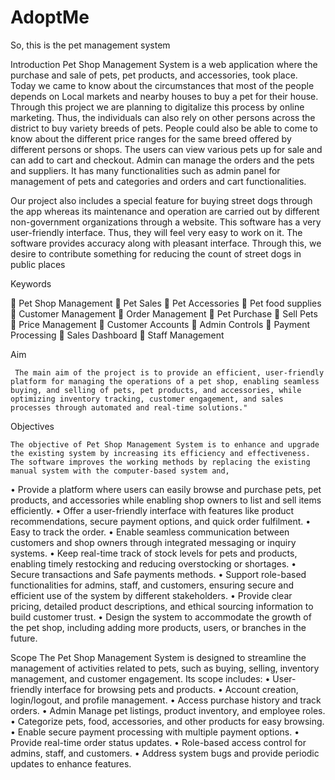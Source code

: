 # AdoptMe
So, this is the pet management system 

Introduction
Pet Shop Management System is a web application where the purchase and sale of pets, pet products, and accessories, took place. Today we came to know about the circumstances that most of the people depends on Local markets and nearby houses to buy a pet for their house. Through this project we are planning to digitalize this process by online marketing. Thus, the individuals can also rely on other persons across the district to buy variety breeds of pets. People could also be able to come to know about the different price ranges for the same breed offered by different persons or shops. The users can view various pets up for sale and can add to cart and checkout. Admin can manage the orders and the pets and suppliers. It has many functionalities such as admin panel for management of pets and categories and orders and cart functionalities.

 Our project also includes a special feature for buying street dogs through the app whereas its maintenance and operation are carried out by different non-government organizations through a website. This software has a very user-friendly interface. Thus, they will feel very easy to work on it. The software provides accuracy along with pleasant interface. Through this, we desire to contribute something for reducing the count of street dogs in public places 


Keywords

	Pet Shop Management
	Pet Sales
	Pet Accessories
	Pet food supplies
	Customer Management
	Order Management
	Pet Purchase
	Sell Pets
	Price Management
	Customer Accounts
	Admin Controls
	Payment Processing
	Sales Dashboard
	Staff Management

Aim

	 The main aim of the project is to provide an efficient, user-friendly platform for managing the operations of a pet shop, enabling seamless buying, and selling of pets, pet products, and accessories, while optimizing inventory tracking, customer engagement, and sales processes through automated and real-time solutions."



Objectives

	The objective of Pet Shop Management System is to enhance and upgrade the existing system by increasing its efficiency and effectiveness. The software improves the working methods by replacing the existing manual system with the computer-based system and,
 
•	Provide a platform where users can easily browse and purchase pets, pet products, and accessories while enabling shop owners to list and sell items efficiently.
•	Offer a user-friendly interface with features like product recommendations, secure payment options, and quick order fulfilment.
•	Easy to track the order.
•	Enable seamless communication between customers and shop owners through integrated messaging or inquiry systems.
•	Keep real-time track of stock levels for pets and products, enabling timely restocking and reducing overstocking or shortages.
•	Secure transactions and Safe payments methods.
•	Support role-based functionalities for admins, staff, and customers, ensuring secure and efficient use of the system by different stakeholders.
•	Provide clear pricing, detailed product descriptions, and ethical sourcing information to build customer trust.
•	Design the system to accommodate the growth of the pet shop, including adding more products, users, or branches in the future.


Scope
The Pet Shop Management System is designed to streamline the management of activities related to pets, such as buying, selling, inventory management, and customer engagement. Its scope includes:
•	User-friendly interface for browsing pets and products.
•	Account creation, login/logout, and profile management.
•	Access purchase history and track orders.
•	Admin Manage pet listings, product inventory, and employee roles.
•	Categorize pets, food, accessories, and other products for easy browsing.
•	Enable secure payment processing with multiple payment options.
•	Provide real-time order status updates.
•	Role-based access control for admins, staff, and customers.
•	Address system bugs and provide periodic updates to enhance features.
